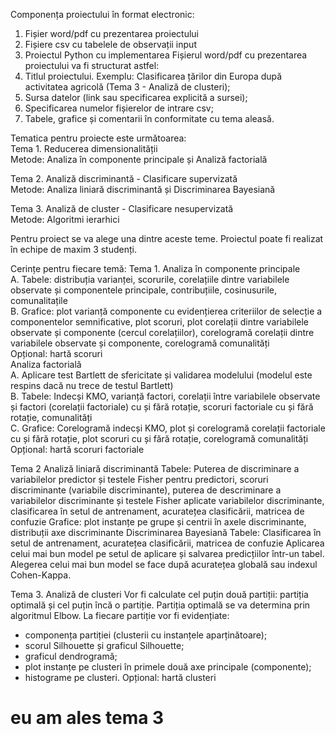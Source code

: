 Componența proiectului în format electronic:
1. Fișier word/pdf cu prezentarea proiectului
2. Fișiere csv cu tabelele de observații input
3. Proiectul Python cu implementarea
Fișierul word/pdf cu prezentarea proiectului va fi structurat astfel:
1. Titlul proiectului. Exemplu: Clasificarea țărilor din Europa după activitatea agricolă (Tema 3 - Analiză de clusteri);
2. Sursa datelor (link sau specificarea explicită a sursei);
3. Specificarea numelor fișierelor de intrare csv;
4. Tabele, grafice și comentarii în conformitate cu tema aleasă.
  
Tematica pentru proiecte este următoarea:<br/>
Tema 1. Reducerea dimensionalității <br/>
Metode: Analiza în componente principale și Analiză factorială<br/>

Tema 2. Analiză discriminantă - Clasificare supervizată<br/>
Metode: Analiza liniară discriminantă și Discriminarea Bayesiană<br/>

Tema 3. Analiză de cluster - Clasificare nesupervizată<br/>
Metode: Algoritmi ierarhici<br/>

Pentru proiect se va alege una dintre aceste teme. Proiectul poate fi realizat în echipe de maxim 3 studenți.

Cerințe pentru fiecare temă:
Tema 1.
Analiza în componente principale<br/>
A. Tabele: distribuția varianței, scorurile, corelațiile dintre variabilele observate și componentele principale, contribuțiile, cosinusurile, comunalitațile<br/>
B. Grafice: plot varianță componente cu evidențierea criteriilor de selecție a componentelor semnificative, plot scoruri, plot corelații dintre variabilele observate și componente (cercul corelațiilor), corelogramă corelații dintre variabilele observate și componente, corelogramă comunalități<br/>
Opțional: hartă scoruri<br/>
Analiza factorială<br/>
A. Aplicare test Bartlett de sfericitate și validarea modelului (modelul este respins dacă nu trece de testul Bartlett)<br/>
B. Tabele: Indecși KMO, varianță factori, corelații între variabilele observate și factori (corelații factoriale) cu și fără rotație, scoruri factoriale cu și fără rotație, comunalități<br/>
C. Grafice: Corelogramă indecși KMO, plot și corelogramă corelații factoriale cu și fără rotație, plot scoruri cu și fără rotație, corelogramă comunalități<br/>
Opțional: hartă scoruri factoriale<br/>

Tema 2
Analiză liniară discriminantă
Tabele: Puterea de discriminare a variabilelor predictor și testele Fisher pentru predictori,
scoruri discriminante (variabile discriminante), puterea de descriminare a variabilelor
discriminante și testele Fisher aplicate variabilelor discriminante, clasificarea în setul de
antrenament, acuratețea clasificării, matricea de confuzie
Grafice: plot instanțe pe grupe și centrii în axele discriminante, distribuții axe discriminante
Discriminarea Bayesiană
Tabele: Clasificarea în setul de antrenament, acuratețea clasificării, matricea de confuzie
Aplicarea celui mai bun model pe setul de aplicare și salvarea predicțiilor într-un tabel. Alegerea
celui mai bun model se face după acuratețea globală sau indexul Cohen-Kappa.

Tema 3. Analiză de clusteri
Vor fi calculate cel puțin două partiții: partiția optimală și cel puțin încă o partiție. Partiția optimală
se va determina prin algoritmul Elbow.
La fiecare partiție vor fi evidențiate:
- componența partiției (clusterii cu instanțele aparținătoare);
- scorul Silhouette și graficul Silhouette;
- graficul dendrogramă;
- plot instanțe pe clusteri în primele două axe principale (componente);
- histograme pe clusteri.
Opțional: hartă clusteri


# eu am ales tema 3
